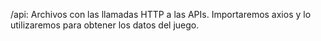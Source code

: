 /api: Archivos con las llamadas HTTP a las APIs. Importaremos axios y lo utilizaremos para obtener los datos del juego.